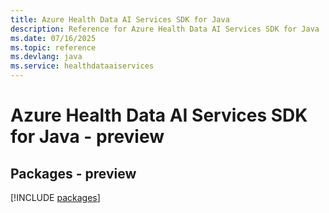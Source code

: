 ```yaml
---
title: Azure Health Data AI Services SDK for Java
description: Reference for Azure Health Data AI Services SDK for Java
ms.date: 07/16/2025
ms.topic: reference
ms.devlang: java
ms.service: healthdataaiservices
---
```

# Azure Health Data AI Services SDK for Java - preview
## Packages - preview
[!INCLUDE [packages](health-data-ai-services-index.md)]